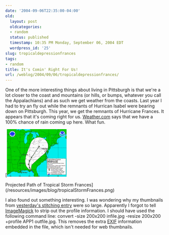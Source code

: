 ```yaml
---
date: '2004-09-06T22:35:00-04:00'
old:
  layout: post
  oldcategories:
  - random
  status: published
  timestamp: 10:35 PM Monday, September 06, 2004 EDT
  wordpress_id: '25'
slug: tropicaldepressionfrances
tags:
- random
title: It's Comin' Right For Us!
url: /weblog/2004/09/06/tropicaldepressionfrances/
---
```


One of the more interesting things about living in Pittsburgh is that we're
a lot closer to the coast and mountains (or hills, or bumps, whatever you call
the Appalachians) and as such we get weather from the coasts.  Last year I had
to try an fly out while the remnants of Hurrican Isabel were bearing down on
Pittsburgh.  This year, we get the remnants of Hurricane Frances.  It appears
that it's coming right for us.  [Weather.com](http://www.weather.com/)
says that we have a 100% chance of rain coming up here.  What fun.






[![Tropical Storm Frances Projected Path (30KiB)](/resources/images/blog/tropicalStormFrancesThumb.png)

Projected Path of Tropical Storm Frances](/resources/images/blog/tropicalStormFrances.png)






I also found out something interesting.  I was wondering why my thumbnails from
[yesterday's stitching entry](/weblog/photo/saturnStitch.xml) were
so large.  Apparently I forgot to tell [ImageMagick](http://imagemagick.sourceforge.net/) to strip out the profile information.  I should have
used the following command line: convert -size 200x200 infile.jpg -resize 200x200 +profile APP1 outfile.jpg.  This removes the extra
[EXIF](http://www.exif.org/) information embedded in the file, which isn't needed for web thumbnails.
